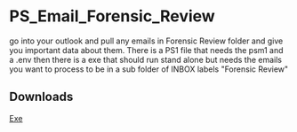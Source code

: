 # PS_Email_Forensic_Review
go into your outlook and pull any emails in Forensic Review folder and give you important data about them.
There is a PS1 file that needs the psm1 and a .env  then there is a exe that should run stand alone but needs the emails you want to process to be in a sub folder of INBOX labels "Forensic Review"

## Downloads
[Exe](https://github.com/mrdatawolf/PS_Email_Forensic_Review/raw/refs/heads/main/Parse-OutlookHeaders_unified.exe)
